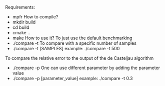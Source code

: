 Requirements:
- mpfr
How to compile?
- mkdir build
- cd build
- cmake ..
- make
How to use it?
To just use the default benchmarking
- ./compare -t
To compare with a specific number of samples
- ./compare -t [SAMPLES]
example: ./compare -t 500

To compare the relative error to the output of the de Casteljau algorithm
- ./compare -p
One can use different parameter by adding the parameter value
- ./compare -p [parameter_value]
example: ./compare -t 0.3
